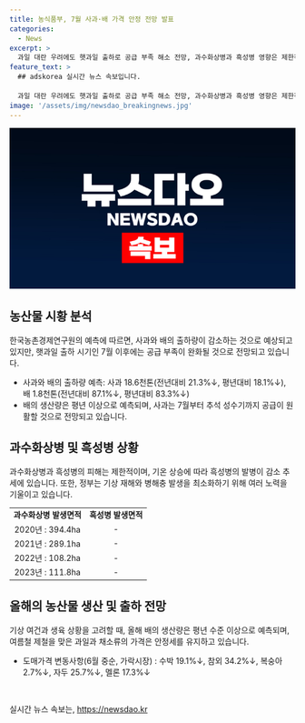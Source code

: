 ```yaml
---
title: 농식품부, 7월 사과·배 가격 안정 전망 발표
categories:
  - News
excerpt: >
  과일 대란 우려에도 햇과일 출하로 공급 부족 해소 전망, 과수화상병과 흑성병 영향은 제한적으로 7월 이후 완화될 전망, 올해 배 생산량은 평년 이상으로 전망, 과일·과채류 가격은 안정세로 접어들었다 - 한국농촌경제연구원과 농식품부의 설명으로, 과일 가격 안정세 및 생산 전망 등에 대한 긍정적 전망이 나왔다. 특히 햇과일 출하로 공급 부족 우려는 완화될 것으로 전망되며, 과수화상병과 흑성병의 영향도 제한적이라는 설명이 제시돼 현재의 우려를 완화시킨다.
feature_text: >
  ## adskorea 실시간 뉴스 속보입니다.

  과일 대란 우려에도 햇과일 출하로 공급 부족 해소 전망, 과수화상병과 흑성병 영향은 제한적으로 7월 이후 완화될 전망, 올해 배 생산량은 평년 이상으로 전망, 과일·과채류 가격은 안정세로 접어들었다 - 한국농촌경제연구원과 농식품부의 설명으로, 과일 가격 안정세 및 생산 전망 등에 대한 긍정적 전망이 나왔다. 특히 햇과일 출하로 공급 부족 우려는 완화될 것으로 전망되며, 과수화상병과 흑성병의 영향도 제한적이라는 설명이 제시돼 현재의 우려를 완화시킨다.
image: '/assets/img/newsdao_breakingnews.jpg'
---
```


<p><img src="/assets/img/newsdao_breakingnews.jpg" alt="adskorea 속보" /></p>

<h2 data-ke-size="size26">농산물 시황 분석</h2>

<p data-ke-size="size16">한국농촌경제연구원의 예측에 따르면, 사과와 배의 출하량이 감소하는 것으로 예상되고 있지만, 햇과일 출하 시기인 7월 이후에는 공급 부족이 완화될 것으로 전망되고 있습니다.</p>

<ul>
<li>사과와 배의 출하량 예측: 사과 18.6천톤(전년대비 21.3%↓, 평년대비 18.1%↓), 배 1.8천톤(전년대비 87.1%↓, 평년대비 83.3%↓)</li>
<li>배의 생산량은 평년 이상으로 예측되며, 사과는 7월부터 추석 성수기까지 공급이 원활할 것으로 전망되고 있습니다.</li>
</ul>

<h2 data-ke-size="size26">과수화상병 및 흑성병 상황</h2>

<p data-ke-size="size16">과수화상병과 흑성병의 피해는 제한적이며, 기온 상승에 따라 흑성병의 발병이 감소 추세에 있습니다. 또한, 정부는 기상 재해와 병해충 발생을 최소화하기 위해 여러 노력을 기울이고 있습니다.</p>

<table>
<tr>
<td style="text-align: center; height: 17px;"><b>과수화상병 발생면적</b></td>
<td style="text-align: center; height: 17px;"><b>흑성병 발생면적</b></td>
</tr>
<tr>
<td style="text-align: center; height: 17px;">2020년 : 394.4ha</td>
<td style="text-align: center; height: 17px;">-</td>
</tr>
<tr>
<td style="text-align: center; height: 17px;">2021년 : 289.1ha</td>
<td style="text-align: center; height: 17px;">-</td>
</tr>
<tr>
<td style="text-align: center; height: 17px;">2022년 : 108.2ha</td>
<td style="text-align: center; height: 17px;">-</td>
</tr>
<tr>
<td style="text-align: center; height: 17px;">2023년 : 111.8ha</td>
<td style="text-align: center; height: 17px;">-</td>
</tr>
</table>

<h2 data-ke-size="size26">올해의 농산물 생산 및 출하 전망</h2>

<p data-ke-size="size16">기상 여건과 생육 상황을 고려할 때, 올해 배의 생산량은 평년 수준 이상으로 예측되며, 여름철 제철을 맞은 과일과 채소류의 가격은 안정세를 유지하고 있습니다.</p>

<ul>
<li>도매가격 변동사항(6월 중순, 가락시장) : 수박 19.1%↓, 참외 34.2%↓, 복숭아 2.7%↓, 자두 25.7%↓, 멜론 17.3%↓</li>
</ul>

<p data-ke-size="size16">&nbsp;</p>
실시간 뉴스 속보는, <a href="https://newsdao.kr" rel="dofollow">https://newsdao.kr</a>


